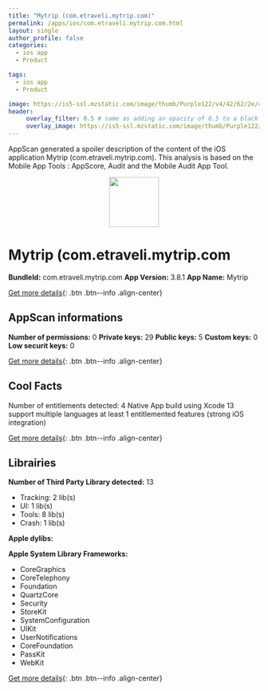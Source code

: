 ```yaml
---
title: "Mytrip (com.etraveli.mytrip.com)"
permalink: /apps/ios/com.etraveli.mytrip.com.html
layout: single
author_profile: false
categories: 
  - ios app 
  - Product 

tags: 
  - ios app 
  - Product 

image: https://is5-ssl.mzstatic.com/image/thumb/Purple122/v4/42/62/2e/42622e44-f733-58f0-60fd-f4644fb3379b/AppIcon-0-1x_U007emarketing-0-4-0-85-220.png/512x512bb.jpg
header: 
     overlay_filter: 0.5 # same as adding an opacity of 0.5 to a black background
     overlay_image: https://is5-ssl.mzstatic.com/image/thumb/Purple122/v4/42/62/2e/42622e44-f733-58f0-60fd-f4644fb3379b/AppIcon-0-1x_U007emarketing-0-4-0-85-220.png/512x512bb.jpg
---
```

AppScan generated a spoiler description of the content of the iOS application Mytrip (com.etraveli.mytrip.com). This analysis is based on the Mobile App Tools : AppScore, Audit and the Mobile Audit App Tool.

  
  
<div style="text-align: center;"><img src="https://is5-ssl.mzstatic.com/image/thumb/Purple122/v4/42/62/2e/42622e44-f733-58f0-60fd-f4644fb3379b/AppIcon-0-1x_U007emarketing-0-4-0-85-220.png/512x512bb.jpg" width="100" height="100"></div>  
  
# Mytrip (com.etraveli.mytrip.com

**BundleId:** com.etraveli.mytrip.com
**App Version:** 3.8.1
**App Name:** Mytrip


[Get more details](/pricing.html){: .btn .btn--info .align-center}  
  
## AppScan informations 

**Number of permissions:** 0
**Private keys:** 29
**Public keys:** 5
**Custom keys:** 0
**Low securit keys:** 0
  
[Get more details](/pricing.html){: .btn .btn--info .align-center}

## Cool Facts

Number of entitlements detected: 4
Native App
build using Xcode 13
support multiple languages
at least 1 entitlemented features (strong iOS integration)
  
[Get more details](/pricing.html){: .btn .btn--info .align-center}

## Librairies 
**Number of Third Party Library detected:** 13
- Tracking: 2 lib(s)
- UI: 1 lib(s)
- Tools: 8 lib(s)
- Crash: 1 lib(s)

**Apple dylibs:**


**Apple System Library Frameworks:**
- CoreGraphics
- CoreTelephony
- Foundation
- QuartzCore
- Security
- StoreKit
- SystemConfiguration
- UIKit
- UserNotifications
- CoreFoundation
- PassKit
- WebKit


  
[Get more details](/pricing.html){: .btn .btn--info .align-center}

